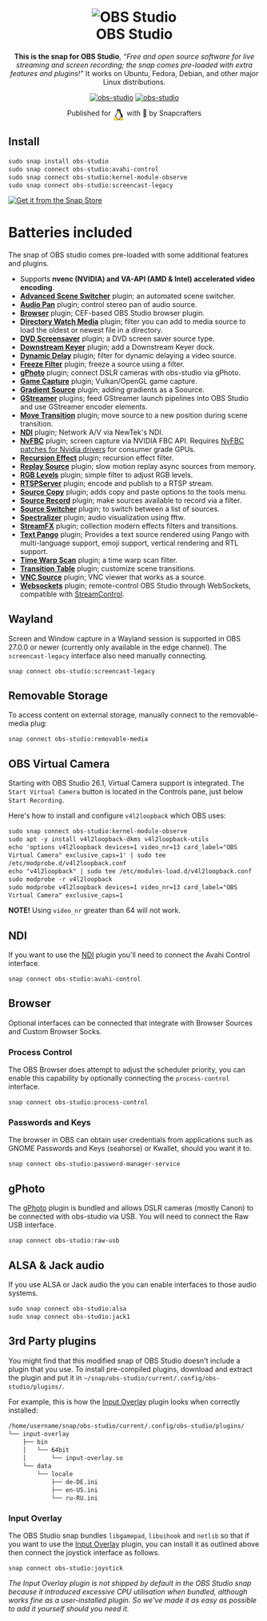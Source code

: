 <h1 align="center">
  <img src="https://avatars1.githubusercontent.com/u/7725691?v=3&s=256" alt="OBS Studio">
  <br />
  OBS Studio
</h1>

<p align="center"><b>This is the snap for OBS Studio</b>, <i>“Free and open source software for live streaming and screen recording; the snap comes pre-loaded with extra features and plugins!”</i> It works on Ubuntu, Fedora, Debian, and other major Linux distributions.</p>

<p align="center">
<a href="https://snapcraft.io/obs-studio"><img alt="obs-studio" src="https://snapcraft.io/obs-studio/badge.svg" /></a>
<a href="https://snapcraft.io/obs-studio"><img alt="obs-studio" src="https://snapcraft.io/obs-studio/trending.svg?name=0" /></a>
</p>

<!-- Uncomment and modify this when you have a screenshot
![my-snap-name](screenshot.png?raw=true "my-snap-name")
-->

<p align="center">Published for <img src="https://raw.githubusercontent.com/anythingcodes/slack-emoji-for-techies/gh-pages/emoji/tux.png" align="top" width="24" /> with 💝 by Snapcrafters</p>

## Install

    sudo snap install obs-studio
    sudo snap connect obs-studio:avahi-control
    sudo snap connect obs-studio:kernel-module-observe
    sudo snap connect obs-studio:screencast-legacy

[![Get it from the Snap Store](https://snapcraft.io/static/images/badges/en/snap-store-black.svg)](https://snapcraft.io/obs-studio)

# Batteries included

The snap of OBS studio comes pre-loaded with some additional features and plugins.

  * Supports **nvenc (NVIDIA) and VA-API (AMD & Intel) accelerated video encoding**.
  * **[Advanced Scene Switcher](https://github.com/WarmUpTill/SceneSwitcher)** plugin; an automated scene switcher.
  * **[Audio Pan](https://github.com/norihiro/obs-audio-pan-filter)** plugin; control stereo pan of audio source.
  * **[Browser](https://github.com/obsproject/obs-browser)** plugin; CEF-based OBS Studio browser plugin.
  * **[Directory Watch Media](https://github.com/exeldro/obs-dir-watch-media)** plugin; filter you can add to media source to load the oldest or newest file in a directory.
  * **[DVD Screensaver](https://github.com/univrsal/dvds3)** plugin; a DVD screen saver source type.
  * **[Downstream Keyer](https://github.com/exeldro/obs-downstream-keyer)** plugin; add a Downstream Keyer dock.
  * **[Dynamic Delay](https://github.com/exeldro/obs-dynamic-delay)** plugin; filter for dynamic delaying a video source.
  * **[Freeze Filter](https://github.com/exeldro/obs-freeze-filter)** plugin; freeze a source using a filter.
  * **[gPhoto](https://github.com/adlerweb/obs-gphoto)** plugin; connect DSLR cameras with obs-studio via gPhoto.
  * **[Game Capture](https://github.com/nowrep/obs-vkcapture)** plugin; Vulkan/OpenGL game capture.
  * **[Gradient Source](https://github.com/exeldro/obs-gradient-source)** plugin; adding gradients as a Soource.
  * **[GStreamer](https://github.com/fzwoch/obs-gstreamer)** plugins; feed GStreamer launch pipelines into OBS Studio and use GStreamer encoder elements.
  * **[Move Transition](https://github.com/exeldro/obs-move-transition)** plugin; move source to a new position during scene transition.
  * **[NDI](https://github.com/Palakis/obs-ndi)** plugin; Network A/V via NewTek's NDI.
  * **[NvFBC](https://gitlab.com/fzwoch/obs-nvfbc)** plugin; screen capture via NVIDIA FBC API. Requires [NvFBC patches for Nvidia drivers](https://github.com/keylase/nvidia-patch) for consumer grade GPUs.
  * **[Recursion Effect](https://github.com/exeldro/obs-recursion-effect)** plugin; recursion effect filter.
  * **[Replay Source](https://github.com/exeldro/obs-replay-source)** plugin; slow motion replay async sources from memory.
  * **[RGB Levels](https://github.com/petrifiedpenguin/obs-rgb-levels-filter)** plugin; simple filter to adjust RGB levels.
  * **[RTSPServer](https://github.com/iamscottxu/obs-rtspserver/)** plugin; encode and publish to a RTSP stream.
  * **[Source Copy](https://github.com/exeldro/obs-source-copy)** plugin; adds copy and paste options to the tools menu.
  * **[Source Record](https://github.com/exeldro/obs-source-record)** plugin; make sources available to record via a filter.
  * **[Source Switcher](https://github.com/exeldro/obs-source-switcher)** plugin; to switch between a list of sources.
  * **[Spectralizer](https://github.com/univrsal/spectralizer)** plugin; audio visualization using fftw.
  * **[StreamFX](https://github.com/Xaymar/obs-StreamFX)** plugin; collection modern effects filters and transitions.
  * **[Text Pango](https://github.com/kkartaltepe/obs-text-pango)** plugin; Provides a text source rendered using Pango with multi-language support, emoji support, vertical rendering and RTL support.
  * **[Time Warp Scan](https://github.com/exeldro/obs-time-warp-scan)** plugin; a time warp scan filter.
  * **[Transition Table](https://github.com/exeldro/obs-transition-table)** plugin; customize scene transitions.
  * **[VNC Source](https://github.com/norihiro/obs-vnc)** plugin; VNC viewer that works as a source.
  * **[Websockets](https://github.com/Palakis/obs-websocket)** plugin; remote-control OBS Studio through WebSockets, compatible with [StreamControl](https://play.google.com/store/apps/details?id=dev.t4ils.obs_remote&hl=en).

## Wayland

Screen and Window capture in a Wayland session is supported in OBS 27.0.0 or
newer (currently only available in the edge channel). The `screencast-legacy`
interface also need manually connecting.

```
snap connect obs-studio:screencast-legacy
```

## Removable Storage

To access content on external storage, manually connect to the removable-media plug:

```
snap connect obs-studio:removable-media
```

## OBS Virtual Camera

Starting with OBS Studio 26.1, Virtual Camera support is integrated. The
`Start Virtual Camera` button is located in the Controls pane, just below
`Start Recording`.

Here's how to install and configure `v4l2loopback` which OBS uses:

```
sudo snap connect obs-studio:kernel-module-observe
sudo apt -y install v4l2loopback-dkms v4l2loopback-utils
echo 'options v4l2loopback devices=1 video_nr=13 card_label="OBS Virtual Camera" exclusive_caps=1' | sudo tee /etc/modprobe.d/v4l2loopback.conf
echo "v4l2loopback" | sudo tee /etc/modules-load.d/v4l2loopback.conf
sudo modprobe -r v4l2loopback
sudo modprobe v4l2loopback devices=1 video_nr=13 card_label="OBS Virtual Camera" exclusive_caps=1
```

**NOTE!** Using `video_nr` greater than 64 will not work.

## NDI

If you want to use the [NDI](https://github.com/Palakis/obs-ndi) plugin you'll
need to connect the Avahi Control interface.

```
snap connect obs-studio:avahi-control
```

## Browser

Optional interfaces can be connected that integrate with Browser Sources and Custom Browser Socks.

### Process Control

The OBS Browser does attempt to adjust the scheduler priority, you can enable this capability by optionally connecting the `process-control` interface.

```
snap connect obs-studio:process-control
```

### Passwords and Keys

The browser in OBS can obtain user credentials from applications such as GNOME Passwords and Keys (seahorse) or Kwallet, should you want it to.

```
snap connect obs-studio:password-manager-service
```

## gPhoto

The [gPhoto](https://github.com/adlerweb/obs-gphoto) plugin is bundled and
allows DSLR cameras (mostly Canon) to be connected with obs-studio via USB.
You will need to connect the Raw USB interface.

```
snap connect obs-studio:raw-usb
```

## ALSA & Jack audio

If you use ALSA or Jack audio the you can enable interfaces to those audio systems.

    sudo snap connect obs-studio:alsa
    sudo snap connect obs-studio:jack1

## 3rd Party plugins

You might find that this modified snap of OBS Studio doesn't include a plugin that you use.
To install pre-compiled plugins, download and extract the plugin and put it in
`~/snap/obs-studio/current/.config/obs-studio/plugins/`.

For example, this is how the [Input Overlay](https://github.com/univrsal/input-overlay)
plugin looks when correctly installed:

```
/home/username/snap/obs-studio/current/.config/obs-studio/plugins/
└── input-overlay
    ├── bin
    │   └── 64bit
    │       └── input-overlay.so
    └── data
        └── locale
            ├── de-DE.ini
            ├── en-US.ini
            └── ru-RU.ini
```

### Input Overlay

The OBS Studio snap bundles `libgamepad`, `libuihook` and `netlib` so that if
you want to use the [Input Overlay](https://github.com/univrsal/input-overlay)
plugin, you can install it as outlined above then connect the joystick
interface as follows.

```
snap connect obs-studio:joystick
```

*The Input Overlay plugin is not shipped by default in the OBS Studio snap
because it introduced excessive CPU utilisation when bundled, although
works fine as a user-installed plugin. So we've made it as easy as possible
to add it yourself should you need it.*
